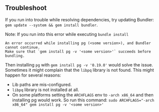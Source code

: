 ## Troubleshoot

If you run into trouble while resolving dependencies, try updating Bundler: `gem update --system && gem install bundler`.

Note: If you run into this error while executing `bundle install`
```
An error occurred while installing pg (<some version>), and Bundler cannot continue.
Make sure that `gem install pg -v '<some version>'` succeeds before bundling.
```

Then installing `pg` with `gem install pg -v '0.19.0'` would solve the issue. Sometimes it might complain that the `libpq` library is not found. This might happen for several reasons:
* Lib paths are mis-configured.
* `libpq` library is not installed at all. 
* On some platforms setting the `ARCHFLAGS` env to `-arch x86_64` and then installing pg would work. So run this command: `sudo ARCHFLAGS="-arch x86_64" gem install pg -v '<some version>'`